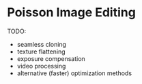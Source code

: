 # Poisson Image Editing

TODO:
- seamless cloning
- texture flattening
- exposure compensation
- video processing
- alternative (faster) optimization methods
